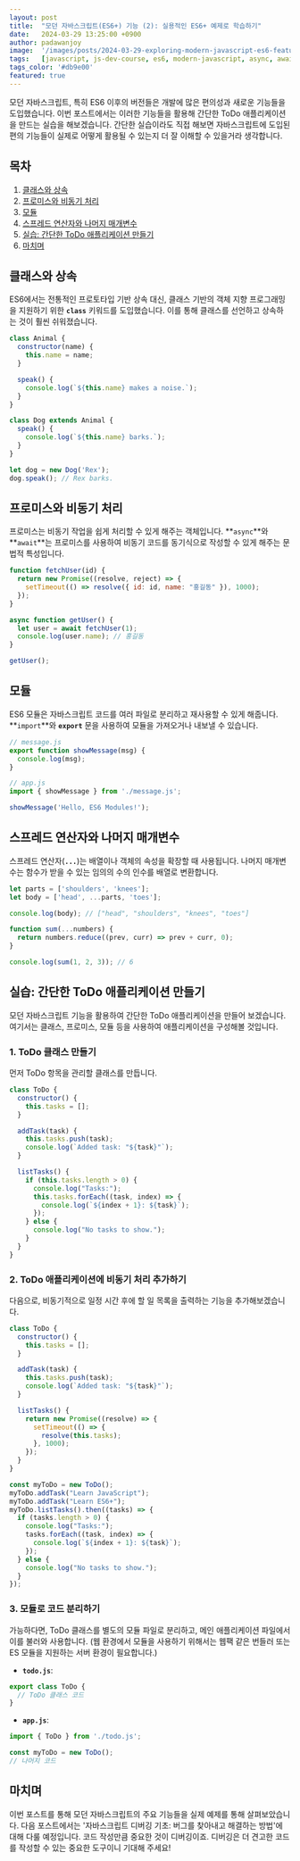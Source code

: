 ```yaml
---
layout: post
title:  "모던 자바스크립트(ES6+) 기능 (2): 실용적인 ES6+ 예제로 학습하기"
date:   2024-03-29 13:25:00 +0900
author: padawanjoy
image:  '/images/posts/2024-03-29-exploring-modern-javascript-es6-features-2-learning-through-practical-es6-examples/01.webp'
tags:   [javascript, js-dev-course, es6, modern-javascript, async, await, import, export]
tags_color: '#db9e00'
featured: true
---
```

모던 자바스크립트, 특히 ES6 이후의 버전들은 개발에 많은 편의성과 새로운 기능들을 도입했습니다. 이번 포스트에서는 이러한 기능들을 활용해 간단한 ToDo 애플리케이션을 만드는 실습을 해보겠습니다. 간단한 실습이라도 직접 해보면 자바스크립트에 도입된 편의 기능들이 실제로 어떻게 활용될 수 있는지 더 잘 이해할 수 있을거라 생각합니다. 

## 목차
1. [클래스와 상속](#클래스와-상속)
2. [프로미스와 비동기 처리](#프로미스와-비동기-처리)
3. [모듈](#모듈)
4. [스프레드 연산자와 나머지 매개변수](#스프레드-연산자와-나머지-매개변수)
5. [실습: 간단한 ToDo 애플리케이션 만들기](#실습-간단한-todo-애플리케이션-만들기)
6. [마치며](#마치며)

## 클래스와 상속
ES6에서는 전통적인 프로토타입 기반 상속 대신, 클래스 기반의 객체 지향 프로그래밍을 지원하기 위한 **`class`** 키워드를 도입했습니다. 이를 통해 클래스를 선언하고 상속하는 것이 훨씬 쉬워졌습니다.

```javascript
class Animal {
  constructor(name) {
    this.name = name;
  }

  speak() {
    console.log(`${this.name} makes a noise.`);
  }
}

class Dog extends Animal {
  speak() {
    console.log(`${this.name} barks.`);
  }
}

let dog = new Dog('Rex');
dog.speak(); // Rex barks.
```

## 프로미스와 비동기 처리
프로미스는 비동기 작업을 쉽게 처리할 수 있게 해주는 객체입니다. **`async`**와 **`await`**는 프로미스를 사용하여 비동기 코드를 동기식으로 작성할 수 있게 해주는 문법적 특성입니다.

```javascript
function fetchUser(id) {
  return new Promise((resolve, reject) => {
    setTimeout(() => resolve({ id: id, name: "홍길동" }), 1000);
  });
}

async function getUser() {
  let user = await fetchUser(1);
  console.log(user.name); // 홍길동
}

getUser();
```

## 모듈
ES6 모듈은 자바스크립트 코드를 여러 파일로 분리하고 재사용할 수 있게 해줍니다. **`import`**와 **`export`** 문을 사용하여 모듈을 가져오거나 내보낼 수 있습니다.

```javascript
// message.js
export function showMessage(msg) {
  console.log(msg);
}

// app.js
import { showMessage } from './message.js';

showMessage('Hello, ES6 Modules!');
```

## 스프레드 연산자와 나머지 매개변수
스프레드 연산자(**``...``**)는 배열이나 객체의 속성을 확장할 때 사용됩니다. 나머지 매개변수는 함수가 받을 수 있는 임의의 수의 인수를 배열로 변환합니다.

```javascript
let parts = ['shoulders', 'knees'];
let body = ['head', ...parts, 'toes'];

console.log(body); // ["head", "shoulders", "knees", "toes"]

function sum(...numbers) {
  return numbers.reduce((prev, curr) => prev + curr, 0);
}

console.log(sum(1, 2, 3)); // 6
```

## 실습: 간단한 ToDo 애플리케이션 만들기
모던 자바스크립트 기능을 활용하여 간단한 ToDo 애플리케이션을 만들어 보겠습니다. 여기서는 클래스, 프로미스, 모듈 등을 사용하여 애플리케이션을 구성해볼 것입니다.

### 1. ToDo 클래스 만들기
먼저 ToDo 항목을 관리할 클래스를 만듭니다.

```javascript
class ToDo {
  constructor() {
    this.tasks = [];
  }

  addTask(task) {
    this.tasks.push(task);
    console.log(`Added task: "${task}"`);
  }

  listTasks() {
    if (this.tasks.length > 0) {
      console.log("Tasks:");
      this.tasks.forEach((task, index) => {
        console.log(`${index + 1}: ${task}`);
      });
    } else {
      console.log("No tasks to show.");
    }
  }
}
```

### 2. ToDo 애플리케이션에 비동기 처리 추가하기
다음으로, 비동기적으로 일정 시간 후에 할 일 목록을 출력하는 기능을 추가해보겠습니다.

```javascript
class ToDo {
  constructor() {
    this.tasks = [];
  }

  addTask(task) {
    this.tasks.push(task);
    console.log(`Added task: "${task}"`);
  }

  listTasks() {
    return new Promise((resolve) => {
      setTimeout(() => {
        resolve(this.tasks);
      }, 1000);
    });
  }
}

const myToDo = new ToDo();
myToDo.addTask("Learn JavaScript");
myToDo.addTask("Learn ES6+");
myToDo.listTasks().then((tasks) => {
  if (tasks.length > 0) {
    console.log("Tasks:");
    tasks.forEach((task, index) => {
      console.log(`${index + 1}: ${task}`);
    });
  } else {
    console.log("No tasks to show.");
  }
});
```

### 3. 모듈로 코드 분리하기
가능하다면, ToDo 클래스를 별도의 모듈 파일로 분리하고, 메인 애플리케이션 파일에서 이를 불러와 사용합니다. (웹 환경에서 모듈을 사용하기 위해서는 웹팩 같은 번들러 또는 ES 모듈을 지원하는 서버 환경이 필요합니다.)

- **`todo.js`**:

```javascript
export class ToDo {
  // ToDo 클래스 코드
}
```

- **`app.js`**:

```javascript
import { ToDo } from './todo.js';

const myToDo = new ToDo();
// 나머지 코드
```

## 마치며
이번 포스트를 통해 모던 자바스크립트의 주요 기능들을 실제 예제를 통해 살펴보았습니다. 다음 포스트에서는 '자바스크립트 디버깅 기초: 버그를 찾아내고 해결하는 방법'에 대해 다룰 예정입니다. 코드 작성만큼 중요한 것이 디버깅이죠. 디버깅은 더 견고한 코드를 작성할 수 있는
중요한 도구이니 기대해 주세요!